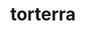 ---
id: 389
title: torterra
types: [grass,ground]
image: https://raw.githubusercontent.com/PokeAPI/sprites/master/sprites/pokemon/389.png
---